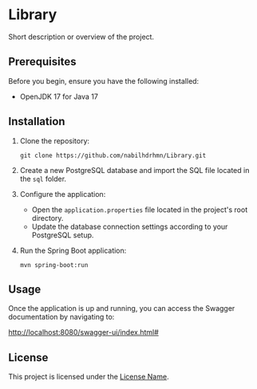 # Library

Short description or overview of the project.

## Prerequisites

Before you begin, ensure you have the following installed:

- OpenJDK 17 for Java 17

## Installation

1. Clone the repository:

   ```shell
   git clone https://github.com/nabilhdrhmn/Library.git
   ```

2. Create a new PostgreSQL database and import the SQL file located in the `sql` folder.

3. Configure the application:

   - Open the `application.properties` file located in the project's root directory.
   - Update the database connection settings according to your PostgreSQL setup.

4. Run the Spring Boot application:

   ```shell
   mvn spring-boot:run
   ```

## Usage

Once the application is up and running, you can access the Swagger documentation by navigating to:

[http://localhost:8080/swagger-ui/index.html#](http://localhost:8080/swagger-ui/index.html#)

## License

This project is licensed under the [License Name](LICENSE).
